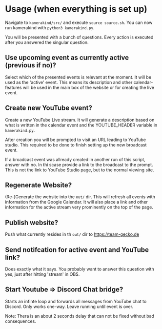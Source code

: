 # Usage (when everything is set up)

Navigate to `kamerakind/src/` and execute `source source.sh`. You can now run
kamerakind with `python3 kamerakind.py`.

You will be presented with a bunch of questions. Every action is executed after
you answered the singular question.

## Use upcoming event as currently active (previous if no)?

Select which of the presented events is relevant at the moment. It will be used
as the 'active' event. This means its description and other calendar-features
will be used in the main box of the website or for creating the live event.

## Create new YouTube event?

Create a new YouTube Live stream. It will generate a description based on what
is written in the calendar event and the YOUTUBE_HEADER variable in
`kamerakind.py`.

After creation you will be prompted to visit an URL leading to YouTube studio.
This required to be done to finish setting up the new broadcast event.

If a broadcast event was allready created in another run of this script, answer
with no. In thi scase provide a link to the broadcast to the prompt. This is not
the link to YouTube Studio page, but to the normal viewing site.

## Regenerate Website?

(Re-)Generate the website into the `out/` dir. This will refresh all events with
information from the Google Calendar. It will also place a link and other
information for the active stream very prominently on the top of the page.

## Publish website?

Push what currently resides in th `out/` dir to https://team-gecko.de

## Send notifcation for active event and YouTube link?

Does exactly what it says. You probably want to answer this question with yes,
just after hitting 'stream' in OBS.

## Start Youtube => Discord Chat bridge?

Starts an infinte loop and forwards all messages from YouTube chat to Discord.
Only works one-way. Leave running until event is over.

Note: Thera is an about 2 seconds delay that can not be fixed without bad
consequences.